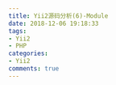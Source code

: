```yaml
---
title: Yii2源码分析(6)-Module
date: 2018-12-06 19:18:33
tags:
- Yii2
- PHP
categories:
- Yii2
comments: true
---
```

<!-- more -->